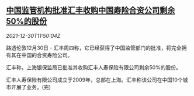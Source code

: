<!--1640865663000-->
[中国监管机构批准汇丰收购中国寿险合资公司剩余50%的股份](https://cn.reuters.com/article/china-approval-hsbc-jv-1230-idCNKBS2J90O9)
------

<div><i>2021-12-30T11:50:04Z</i></div><p>路透伦敦12月30日 - 汇丰周四称，它已经获得了中国监管部门的批准，将完全拥有其在中国的合资寿险公司。 </p><p>汇丰称，上海银保监局已批准其收购汇丰人寿保险有限公司剩余50%的股份。</p><p>汇丰人寿保险有限公司成立于2009年，总部在上海。汇丰称该公司在中国10个城市开展了业务。(完)</p>
